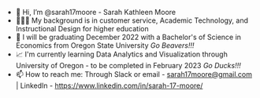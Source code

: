 - 👋 Hi, I’m @sarah17moore - Sarah Kathleen Moore
- 👩🏼‍💻 My background is in customer service, Academic Technology, and Instructional Design for higher education
- 💱 I will be graduating December 2022 with a Bachelor's of Science in Economics from Oregon State University *Go Beavers!!!*
- 📈 I'm currently learning Data Analytics and Visualization through University of Oregon - to be completed in February 2023 *Go Ducks!!!*
- 📫 How to reach me: Through Slack or email - sarah17moore@gmail.com | LinkedIn - https://www.linkedin.com/in/sarah-17-moore/
     

<!---
sarah17moore/sarah17moore is a ✨ special ✨ repository because its `README.md` (this file) appears on your GitHub profile.
You can click the Preview link to take a look at your changes.
--->
